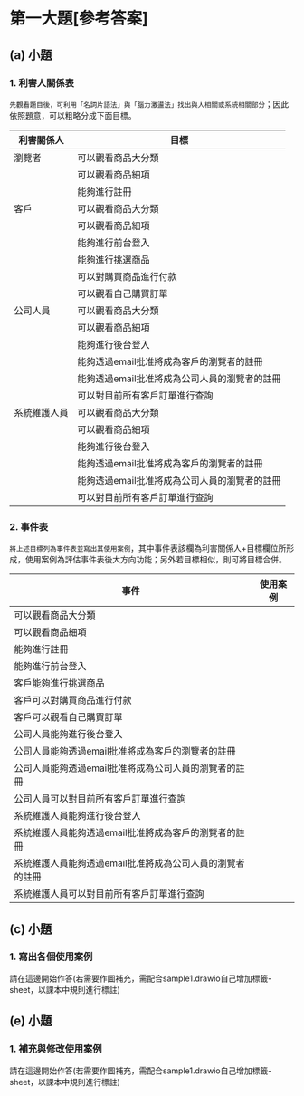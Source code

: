 # 第一大題[參考答案]
## (a) 小題
### 1. 利害人關係表
`先觀看題目後，可利用「名詞片語法」與「腦力激盪法」找出與人相關或系統相關部分`；因此依照題意，可以粗略分成下面目標。

利害關係人 | 目標
----| ----
瀏覽者      | 可以觀看商品大分類
&nbsp;      | 可以觀看商品細項
&nbsp;      | 能夠進行註冊
客戶        | 可以觀看商品大分類
&nbsp;      | 可以觀看商品細項
&nbsp;      | 能夠進行前台登入
&nbsp;      | 能夠進行挑選商品
&nbsp;      | 可以對購買商品進行付款
&nbsp;      | 可以觀看自己購買訂單
公司人員    | 可以觀看商品大分類
&nbsp;      | 可以觀看商品細項
&nbsp;      | 能夠進行後台登入
&nbsp;      | 能夠透過email批准將成為客戶的瀏覽者的註冊
&nbsp;      | 能夠透過email批准將成為公司人員的瀏覽者的註冊
&nbsp;      | 可以對目前所有客戶訂單進行查詢
系統維護人員 | 可以觀看商品大分類
&nbsp;      | 可以觀看商品細項
&nbsp;      | 能夠進行後台登入
&nbsp;      | 能夠透過email批准將成為客戶的瀏覽者的註冊
&nbsp;      | 能夠透過email批准將成為公司人員的瀏覽者的註冊
&nbsp;      | 可以對目前所有客戶訂單進行查詢


### 2. 事件表
`將上述目標列為事件表並寫出其使用案例`，其中事件表該欄為利害關係人+目標欄位所形成，使用案例為評估事件表後大方向功能；另外若目標相似，則可將目標合併。

事件 | 使用案例
----| ----
可以觀看商品大分類          |
可以觀看商品細項            |
能夠進行註冊                |
能夠進行前台登入            |
客戶能夠進行挑選商品        |
客戶可以對購買商品進行付款  |
客戶可以觀看自己購買訂單    |
公司人員能夠進行後台登入    |
公司人員能夠透過email批准將成為客戶的瀏覽者的註冊       |
公司人員能夠透過email批准將成為公司人員的瀏覽者的註冊   |
公司人員可以對目前所有客戶訂單進行查詢  |
系統維護人員能夠進行後台登入    |
系統維護人員能夠透過email批准將成為客戶的瀏覽者的註冊   |
系統維護人員能夠透過email批准將成為公司人員的瀏覽者的註冊   |
系統維護人員可以對目前所有客戶訂單進行查詢  |

## (c) 小題
### 1. 寫出各個使用案例
請在這邊開始作答(若需要作圖補充，需配合sample1.drawio自己增加標籤-sheet，以課本中規則進行標註)


## (e) 小題
### 1. 補充與修改使用案例
請在這邊開始作答(若需要作圖補充，需配合sample1.drawio自己增加標籤-sheet，以課本中規則進行標註)